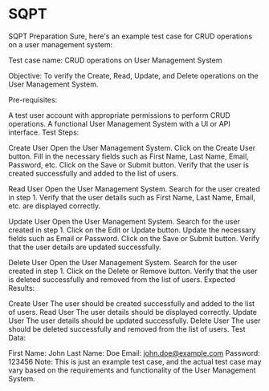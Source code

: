 # SQPT
SQPT Preparation
Sure, here's an example test case for CRUD operations on a user management system:

Test case name: CRUD operations on User Management System

Objective: To verify the Create, Read, Update, and Delete operations on the User Management System.

Pre-requisites:

A test user account with appropriate permissions to perform CRUD operations.
A functional User Management System with a UI or API interface.
Test Steps:

Create User
Open the User Management System.
Click on the Create User button.
Fill in the necessary fields such as First Name, Last Name, Email, Password, etc.
Click on the Save or Submit button.
Verify that the user is created successfully and added to the list of users.


Read User
Open the User Management System.
Search for the user created in step 1.
Verify that the user details such as First Name, Last Name, Email, etc. are displayed correctly.


Update User
Open the User Management System.
Search for the user created in step 1.
Click on the Edit or Update button.
Update the necessary fields such as Email or Password.
Click on the Save or Submit button.
Verify that the user details are updated successfully.



Delete User
Open the User Management System.
Search for the user created in step 1.
Click on the Delete or Remove button.
Verify that the user is deleted successfully and removed from the list of users.
Expected Results:

Create User
The user should be created successfully and added to the list of users.
Read User
The user details should be displayed correctly.
Update User
The user details should be updated successfully.
Delete User
The user should be deleted successfully and removed from the list of users.
Test Data:

First Name: John
Last Name: Doe
Email: john.doe@example.com
Password: 123456
Note: This is just an example test case, and the actual test case may vary based on the requirements and functionality of the User Management System.
